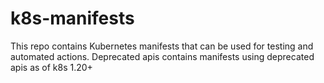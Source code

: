 # k8s-manifests

This repo contains Kubernetes manifests that can be used for testing and automated actions. 
Deprecated apis contains manifests using deprecated apis as of k8s 1.20+
